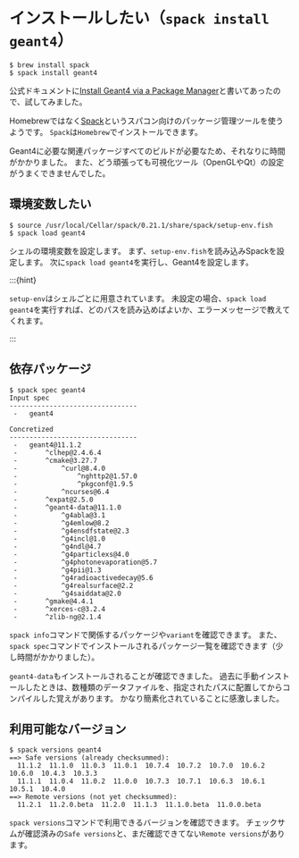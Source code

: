 # インストールしたい（``spack install geant4``）

```console
$ brew install spack
$ spack install geant4
```

公式ドキュメントに[Install Geant4 via a Package Manager](https://geant4-userdoc.web.cern.ch/UsersGuides/InstallationGuide/html/#install-geant4-via-a-package-manager)と書いてあったので、試してみました。

Homebrewではなく[Spack](https://spack.io/)というスパコン向けのパッケージ管理ツールを使うようです。
``Spack``は``Homebrew``でインストールできます。

Geant4に必要な関連パッケージすべてのビルドが必要なため、それなりに時間がかかりました。
また、どう頑張っても可視化ツール（OpenGLやQt）の設定がうまくできませんでした。

## 環境変数したい

```console
$ source /usr/local/Cellar/spack/0.21.1/share/spack/setup-env.fish
$ spack load geant4
```

シェルの環境変数を設定します。
まず、``setup-env.fish``を読み込みSpackを設定します。
次に``spack load geant4``を実行し、Geant4を設定します。

:::{hint}

``setup-env``はシェルごとに用意されています。
未設定の場合、``spack load geant4``を実行すれば、どのパスを読み込めばよいか、エラーメッセージで教えてくれます。

:::

## 依存パッケージ

```console
$ spack spec geant4
Input spec
--------------------------------
 -   geant4

Concretized
--------------------------------
 -   geant4@11.1.2
 -       ^clhep@2.4.6.4
 -       ^cmake@3.27.7
 -           ^curl@8.4.0
 -               ^nghttp2@1.57.0
 -               ^pkgconf@1.9.5
 -           ^ncurses@6.4
 -       ^expat@2.5.0
 -       ^geant4-data@11.1.0
 -           ^g4abla@3.1
 -           ^g4emlow@8.2
 -           ^g4ensdfstate@2.3
 -           ^g4incl@1.0
 -           ^g4ndl@4.7
 -           ^g4particlexs@4.0
 -           ^g4photonevaporation@5.7
 -           ^g4pii@1.3
 -           ^g4radioactivedecay@5.6
 -           ^g4realsurface@2.2
 -           ^g4saiddata@2.0
 -       ^gmake@4.4.1
 -       ^xerces-c@3.2.4
 -       ^zlib-ng@2.1.4
```

``spack info``コマンドで関係するパッケージや``variant``を確認できます。
また、``spack spec``コマンドでインストールされるパッケージ一覧を確認できます（少し時間がかかりました）。

``geant4-data``もインストールされることが確認できました。
過去に手動インストールしたときは、数種類のデータファイルを、指定されたパスに配置してからコンパイルした覚えがあります。
かなり簡素化されていることに感激しました。

## 利用可能なバージョン

```console
$ spack versions geant4
==> Safe versions (already checksummed):
  11.1.2  11.1.0  11.0.3  11.0.1  10.7.4  10.7.2  10.7.0  10.6.2  10.6.0  10.4.3  10.3.3
  11.1.1  11.0.4  11.0.2  11.0.0  10.7.3  10.7.1  10.6.3  10.6.1  10.5.1  10.4.0
==> Remote versions (not yet checksummed):
  11.2.1  11.2.0.beta  11.2.0  11.1.3  11.1.0.beta  11.0.0.beta
```

``spack versions``コマンドで利用できるバージョンを確認できます。
チェックサムが確認済みの``Safe versions``と、まだ確認できてない``Remote versions``があります。
